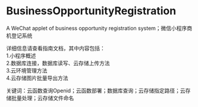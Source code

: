 # BusinessOpportunityRegistration
A WeChat applet of business opportunity registration system；微信小程序商机登记系统

详细信息请查看指南文档，其中内容包括：  
1.小程序概述  
2.数据库连接，数据库读写、云存储上传方法  
3.云环境管理方法  
4.云存储图片批量导出方法  



关键词：云函数查询Openid；云函数部署；数据库查询；云存储指定路径；云存储批量处理；云存储文件命名
